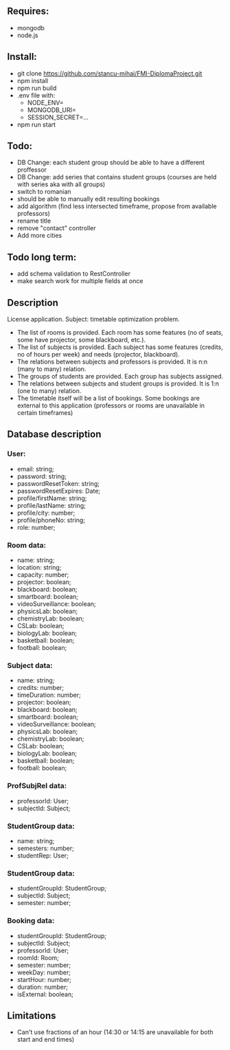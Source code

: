 ## Requires:

- mongodb
- node.js

## Install:

- git clone https://github.com/stancu-mihai/FMI-DiplomaProject.git
- npm install
- npm run build
- .env file with:
  -  NODE_ENV=
  -  MONGODB_URI=
  -  SESSION_SECRET=...
- npm run start

## Todo:
- DB Change: each student group should be able to have a different proffessor
- DB Change: add series that contains student groups (courses are held with series aka with all groups)
- switch to romanian
- should be able to manually edit resulting bookings
- add algorithm (find less intersected timeframe, propose from available professors)
- rename title
- remove "contact" controller
- Add more cities
## Todo long term:
- add schema validation to RestController
- make search work for multiple fields at once

## Description

License application. Subject: timetable optimization problem.
- The list of rooms is provided. Each room has some features (no of seats, some have projector, some blackboard, etc.).
- The list of subjects is provided. Each subject has some features (credits, no of hours per week) and needs (projector, blackboard).
- The relations between subjects and professors is provided. It is n:n (many to many) relation.
- The groups of students are provided. Each group has subjects assigned.
- The relations between subjects and student groups is provided. It is 1:n (one to many) relation.
- The timetable itself will be a list of bookings. Some bookings are external to this application (professors or rooms are unavailable in certain timeframes)

## Database description

### User:
- email: string;
- password: string;
- passwordResetToken: string;
- passwordResetExpires: Date;
- profile/firstName: string;
- profile/lastName: string;
- profile/city: number;
- profile/phoneNo: string;
- role: number;

### Room data:
- name: string;
- location: string;
- capacity: number;    
- projector: boolean;
- blackboard: boolean; 
- smartboard: boolean; 
- videoSurveillance: boolean;
- physicsLab: boolean;
- chemistryLab: boolean;
- CSLab: boolean;
- biologyLab: boolean;
- basketball: boolean;
- football: boolean;

### Subject data:
- name: string;
- credits: number;
- timeDuration: number;
- projector: boolean;
- blackboard: boolean; 
- smartboard: boolean; 
- videoSurveillance: boolean;
- physicsLab: boolean;
- chemistryLab: boolean;
- CSLab: boolean;
- biologyLab: boolean;
- basketball: boolean;
- football: boolean;

### ProfSubjRel data:
- professorId: User;
- subjectId: Subject;

### StudentGroup data:
- name: string;
- semesters: number;
- studentRep: User;

### StudentGroup data:
- studentGroupId: StudentGroup;
- subjectId: Subject;
- semester: number;

### Booking data:
- studentGroupId: StudentGroup;
- subjectId: Subject;
- professorId: User;
- roomId: Room;
- semester: number;
- weekDay: number;
- startHour: number;
- duration: number;
- isExternal: boolean;

## Limitations
- Can't use fractions of an hour (14:30 or 14:15 are unavailable for both start and end times)